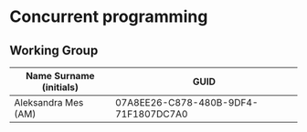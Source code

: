 # Concurrent programming
## Working Group

| Name Surname (initials) | GUID                                     |
| ----------------------- | ---------------------------------------- |
| Aleksandra Mes (AM)     | 07A8EE26-C878-480B-9DF4-71F1807DC7A0     |
